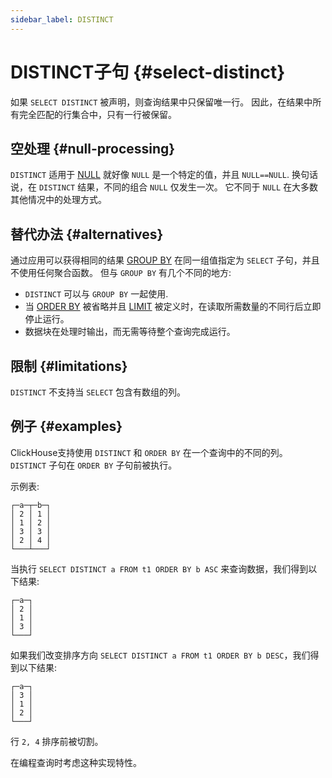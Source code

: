 ```yaml
---
sidebar_label: DISTINCT
---
```


# DISTINCT子句 {#select-distinct}

如果 `SELECT DISTINCT` 被声明，则查询结果中只保留唯一行。 因此，在结果中所有完全匹配的行集合中，只有一行被保留。

## 空处理 {#null-processing}

`DISTINCT` 适用于 [NULL](../../../sql-reference/syntax.md#null-literal) 就好像 `NULL` 是一个特定的值，并且 `NULL==NULL`. 换句话说，在 `DISTINCT` 结果，不同的组合 `NULL` 仅发生一次。 它不同于 `NULL` 在大多数其他情况中的处理方式。

## 替代办法 {#alternatives}

通过应用可以获得相同的结果 [GROUP BY](../../../sql-reference/statements/select/group-by.md) 在同一组值指定为 `SELECT` 子句，并且不使用任何聚合函数。 但与 `GROUP BY` 有几个不同的地方:

-   `DISTINCT` 可以与 `GROUP BY` 一起使用.
-   当 [ORDER BY](../../../sql-reference/statements/select/order-by.md) 被省略并且 [LIMIT](../../../sql-reference/statements/select/limit.md) 被定义时，在读取所需数量的不同行后立即停止运行。
-   数据块在处理时输出，而无需等待整个查询完成运行。

## 限制 {#limitations}

`DISTINCT` 不支持当 `SELECT` 包含有数组的列。

## 例子 {#examples}

ClickHouse支持使用 `DISTINCT` 和 `ORDER BY` 在一个查询中的不同的列。 `DISTINCT` 子句在 `ORDER BY` 子句前被执行。

示例表:

``` text
┌─a─┬─b─┐
│ 2 │ 1 │
│ 1 │ 2 │
│ 3 │ 3 │
│ 2 │ 4 │
└───┴───┘
```

当执行 `SELECT DISTINCT a FROM t1 ORDER BY b ASC` 来查询数据，我们得到以下结果:

``` text
┌─a─┐
│ 2 │
│ 1 │
│ 3 │
└───┘
```

如果我们改变排序方向 `SELECT DISTINCT a FROM t1 ORDER BY b DESC`，我们得到以下结果:

``` text
┌─a─┐
│ 3 │
│ 1 │
│ 2 │
└───┘
```

行 `2, 4` 排序前被切割。

在编程查询时考虑这种实现特性。
